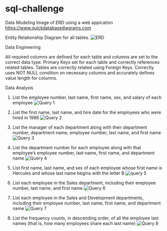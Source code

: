 # sql-challenge

Data Modeling Image of ERD using a web appication https://www.quickdatabasediagrams.com

Entity Relationship Diagram for all tables. 
![ERD](https://user-images.githubusercontent.com/124622137/235461873-b4018173-2e26-46bb-bd74-4f8c266c701d.png)

Data Engineering 

All required columns are defined for each table and columns are set to the correct data type.
Primary Keys set for each table and correctly references related tables.
Tables are correctly related using Foreign Keys.
Correctly uses NOT NULL condition on necessary columns and accurately defines value length for columns.


Data Analysis 

1. List the employee number, last name, first name, sex, and salary of each employee 
![Query 1](https://user-images.githubusercontent.com/124622137/236016550-ec2307a9-02cc-40f2-bfda-332ddda2515e.png)


2. List the first name, last name, and hire date for the employees who were hired in 1986 
![Query 2](https://user-images.githubusercontent.com/124622137/236016632-830f530c-aba0-4b1c-8d21-2497bc91b1a7.png)


3. List the manager of each department along with their department number, department name, employee number, last name, and first name 
![Query 3](https://user-images.githubusercontent.com/124622137/236016664-10c2abb9-971c-4f88-84c3-29ae80e68add.png)


4. List the department number for each employee along with that employee’s employee number, last name, first name, and department name 
![Query 4](https://user-images.githubusercontent.com/124622137/236016712-9c88691c-701b-4d4a-a93a-d5af5c5f66be.png)


5. List first name, last name, and sex of each employee whose first name is Hercules and whose last name begins with the letter B 
![query 5](https://user-images.githubusercontent.com/124622137/236016757-69e9f532-4c88-430c-b23a-edea9ea45705.png)


6. List each employee in the Sales department, including their employee number, last name, and first name 
 ![Query 6](https://user-images.githubusercontent.com/124622137/236016783-5ea5b90f-950e-44fa-91e2-ab9e774f333a.png)

 
7. List each employee in the Sales and Development departments, including their employee number, last name, first name, and department name 
![Query 7](https://user-images.githubusercontent.com/124622137/236016806-c5d0a543-de94-4665-9a64-08e96b2f66ab.png)


8. List the frequency counts, in descending order, of all the employee last names (that is, how many employees share each last name) 
![Query 8](https://user-images.githubusercontent.com/124622137/236016836-77c67219-da3f-4627-afb1-d1d129bf80c3.png)

